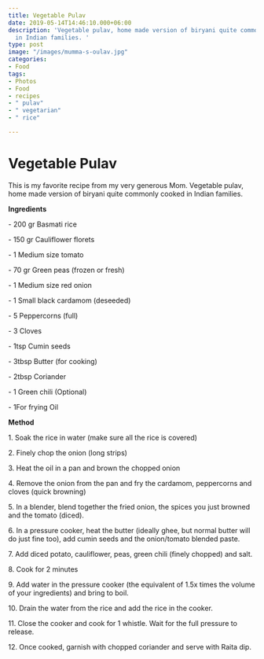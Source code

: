 ```yaml
---
title: Vegetable Pulav
date: 2019-05-14T14:46:10.000+06:00
description: 'Vegetable pulav, home made version of biryani quite commonly cooked
  in Indian families. '
type: post
image: "/images/mumma-s-oulav.jpg"
categories:
- Food
tags:
- Photos
- Food
- recipes
- " pulav"
- " vegetarian"
- " rice"

---
```

# Vegetable Pulav 

This is my favorite recipe from my very generous Mom. Vegetable pulav, home made version of biryani quite commonly cooked in Indian families.

**Ingredients**

\- 200 gr Basmati rice

\- 150 gr Cauliflower florets

\- 1 Medium size tomato

\- 70 gr Green peas (frozen or fresh)

\- 1 Medium size red onion

\- 1 Small black cardamom (deseeded)

\- 5 Peppercorns (full)

\- 3 Cloves

\- 1tsp Cumin seeds

\- 3tbsp Butter (for cooking)

\- 2tbsp Coriander

\- 1 Green chili (Optional)

\- 1For frying Oil

**Method**

1\. Soak the rice in water (make sure all the rice is covered)

2\. Finely chop the onion (long strips)

3\. Heat the oil in a pan and brown the chopped onion

4\. Remove the onion from the pan and fry the cardamom, peppercorns and cloves (quick browning)

5\. In a blender, blend together the fried onion, the spices you just browned and the tomato (diced).

6\. In a pressure cooker, heat the butter (ideally ghee, but normal butter will do just fine too), add cumin seeds and the onion/tomato blended paste.

7\. Add diced potato, cauliflower, peas, green chili (finely chopped) and salt.

8\. Cook for 2 minutes

9\. Add water in the pressure cooker (the equivalent of 1.5x times the volume of your ingredients) and bring to boil.

10\. Drain the water from the rice and add the rice in the cooker.

11\. Close the cooker and cook for 1 whistle. Wait for the full pressure to release.

12\. Once cooked, garnish with chopped coriander and serve with Raita dip.